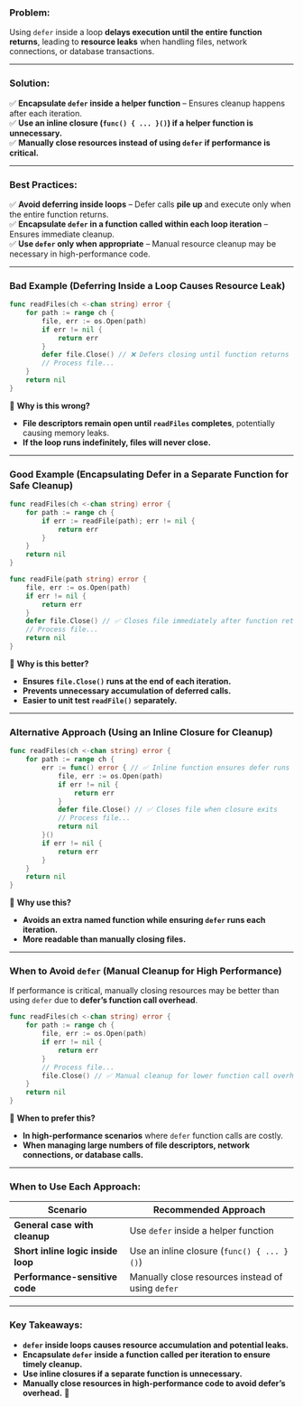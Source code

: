 ### **Problem:**

Using `defer` inside a loop **delays execution until the entire function returns**, leading to **resource leaks** when handling files, network connections, or database transactions.

---

### **Solution:**

✅ **Encapsulate `defer` inside a helper function** – Ensures cleanup happens after each iteration.  
✅ **Use an inline closure (`func() { ... }()`) if a helper function is unnecessary.**  
✅ **Manually close resources instead of using `defer` if performance is critical.**

---

### **Best Practices:**

✅ **Avoid deferring inside loops** – Defer calls **pile up** and execute only when the entire function returns.  
✅ **Encapsulate `defer` in a function called within each loop iteration** – Ensures immediate cleanup.  
✅ **Use `defer` only when appropriate** – Manual resource cleanup may be necessary in high-performance code.

---

### **Bad Example (Deferring Inside a Loop Causes Resource Leak)**

```go
func readFiles(ch <-chan string) error {
	for path := range ch {
		file, err := os.Open(path)
		if err != nil {
			return err
		}
		defer file.Close() // ❌ Defers closing until function returns (leaks file descriptors)
		// Process file...
	}
	return nil
}
```

🔴 **Why is this wrong?**

- **File descriptors remain open until `readFiles` completes**, potentially causing memory leaks.
- **If the loop runs indefinitely, files will never close.**

---

### **Good Example (Encapsulating Defer in a Separate Function for Safe Cleanup)**

```go
func readFiles(ch <-chan string) error {
	for path := range ch {
		if err := readFile(path); err != nil {
			return err
		}
	}
	return nil
}

func readFile(path string) error {
	file, err := os.Open(path)
	if err != nil {
		return err
	}
	defer file.Close() // ✅ Closes file immediately after function returns
	// Process file...
	return nil
}
```

🔵 **Why is this better?**

- **Ensures `file.Close()` runs at the end of each iteration.**
- **Prevents unnecessary accumulation of deferred calls.**
- **Easier to unit test `readFile()` separately.**

---

### **Alternative Approach (Using an Inline Closure for Cleanup)**

```go
func readFiles(ch <-chan string) error {
	for path := range ch {
		err := func() error { // ✅ Inline function ensures defer runs per iteration
			file, err := os.Open(path)
			if err != nil {
				return err
			}
			defer file.Close() // ✅ Closes file when closure exits
			// Process file...
			return nil
		}()
		if err != nil {
			return err
		}
	}
	return nil
}
```

🔵 **Why use this?**

- **Avoids an extra named function while ensuring `defer` runs each iteration.**
- **More readable than manually closing files.**

---

### **When to Avoid `defer` (Manual Cleanup for High Performance)**

If performance is critical, manually closing resources may be better than using `defer` due to **defer’s function call overhead**.

```go
func readFiles(ch <-chan string) error {
	for path := range ch {
		file, err := os.Open(path)
		if err != nil {
			return err
		}
		// Process file...
		file.Close() // ✅ Manual cleanup for lower function call overhead
	}
	return nil
}
```

🔵 **When to prefer this?**

- **In high-performance scenarios** where `defer` function calls are costly.
- **When managing large numbers of file descriptors, network connections, or database calls.**

---

### **When to Use Each Approach:**

|**Scenario**|**Recommended Approach**|
|---|---|
|**General case with cleanup**|Use `defer` inside a helper function|
|**Short inline logic inside loop**|Use an inline closure (`func() { ... }()`)|
|**Performance-sensitive code**|Manually close resources instead of using `defer`|

---

### **Key Takeaways:**

- **`defer` inside loops causes resource accumulation and potential leaks.**
- **Encapsulate `defer` inside a function called per iteration to ensure timely cleanup.**
- **Use inline closures if a separate function is unnecessary.**
- **Manually close resources in high-performance code to avoid defer’s overhead.** 🚀
